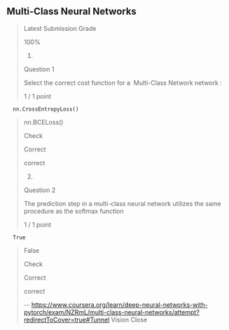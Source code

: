 ## Multi-Class Neural Networks
> 
> Latest Submission Grade
> 
> 100%
> 
> 1.
> 
> Question 1
> 
> Select the correct cost function for a  Multi-Class Network network :
> 
> 1 / 1 point
> 

      nn.CrossEntropyLoss() 
> 
>  nn.BCELoss() 
> 
> Check
> 
> Correct
> 
> correct
> 
> 2.
> 
> Question 2
> 
> The prediction step in a multi-class neural network utilizes the same procedure as the softmax function
> 
> 1 / 1 point
> 

      True 
> 
>  False 
> 
> Check
> 
> Correct
> 
> correct
>
> -- https://www.coursera.org/learn/deep-neural-networks-with-pytorch/exam/NZRmL/multi-class-neural-networks/attempt?redirectToCover=true#Tunnel Vision Close
